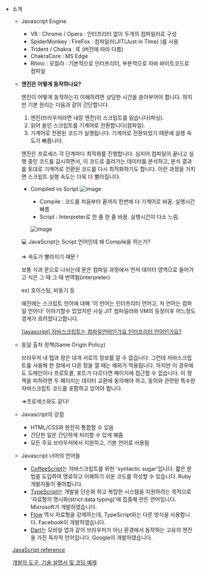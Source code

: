 - 소개
    - Javascript Engine
        - V8 : Chrome / Opera : 인터프리터 없이 두개의 컴파일러로 구성
        - SpiderMonkey : FireFox : 컴파일러(JIT(Just in Time) )를 사용
        - Trident / Chakra : IE (버전에 따라 다름)
        - ChakraCore : MS Edge
        - Rhino : 모질라 : 기본적으로 인터프리터, 부분적으로 자바 바이트코드로 컴파일
        
    - **엔진은 어떻게 동작하나요?**
        
        엔진이 어떻게 동작하는지 이해하려면 상당한 시간을 쏟아부어야 합니다. 하지만 기본 원리는 다음과 같이 간단합니다.
        
        1. 엔진(브라우저라면 내장 엔진)이 스크립트를 읽습니다(파싱).
        2. 읽어 들인 스크립트를 기계어로 전환합니다(컴파일).
        3. 기계어로 전환된 코드가 실행됩니다. 기계어로 전환되었기 때문에 실행 속도가 빠릅니다.
        
        엔진은 프로세스 각 단계마다 최적화를 진행합니다. 심지어 컴파일이 끝나고 실행 중인 코드를 감시하면서, 이 코드로 흘러가는 데이터를 분석하고, 분석 결과를 토대로 기계어로 전환된 코드를 다시 최적화하기도 합니다. 이런 과정을 거치면 스크립트 실행 속도는 더욱 더 빨라집니다.
        
        - Compiled vs Script
            ![image](https://user-images.githubusercontent.com/70951555/141078001-f1572a0d-14ea-45aa-bfae-9b6755c4e175.png)

            
            - Compile : 코드를 처음부터 끝까지 한번에 다 기계어로 바꿈. 실행시간 빠름
            - Script : Interpreter로 한 줄 한 줄 바꿈. 실행시간이 다소 느림.
            
            ![image](https://user-images.githubusercontent.com/70951555/141078022-da276de9-47de-4ae2-bec7-ed57c7d039ac.png)
            
        
        <aside>
        💻 JavaScript는 Script 언어인데 왜 Compile을 하는가?
        
        </aside>
        
        ⇒ 속도가 빨라지기 때문 !
        
        보통 식과 문으로 나뉘는데 문은 컴파일 과정에서 먼저 데이터 영역으로 들어가고 식은 그 때 그 때 번역됨(interpreter)
        
        ex) 호이스팅, 비동기 등
        
        예전에는 스크립트 언어에 대해 '이 언어는 인터프리터 언어고, 저 언어는 컴파일 언어다' 이야기할수 있었지만 사실 JIT 컴파일러와 VM의 등장이후 어느정도 경계가 흐려졌다고합니다.
        
        [[javascript] 자바스크립트는 컴파일언어인가요 인터프리터 언어인가요?](https://hashcode.co.kr/questions/7560/javascript-%EC%9E%90%EB%B0%94%EC%8A%A4%ED%81%AC%EB%A6%BD%ED%8A%B8%EB%8A%94-%EC%BB%B4%ED%8C%8C%EC%9D%BC%EC%96%B8%EC%96%B4%EC%9D%B8%EA%B0%80%EC%9A%94-%EC%9D%B8%ED%84%B0%ED%94%84%EB%A6%AC%ED%84%B0-%EC%96%B8%EC%96%B4%EC%9D%B8%EA%B0%80%EC%9A%94)
        
    - 동일 출처 정책(Same Origin Policy)
        
        브라우저 내 탭과 창은 대개 서로의 정보를 알 수 없습니다. 그런데 자바스크립트를 사용해 한 창에서 다른 창을 열 때는 예외가 적용됩니다. 하지만 이 경우에도 도메인이나 프로토콜, 포트가 다르다면 페이지에 접근할 수 없습니다. 이 정책을 피하려면 두 페이지는 데이터 교환에 동의해야 하고, 동의와 관련된 특수한 자바스크립트 코드를 포함하고 있어야 합니다. 
        
        ⇒프로세스와도 같다!
        
    - Javascript의 강점
        - HTML/CSS와 완전히 통합할 수 있음
        - 간단한 일은 간단하게 처리할 수 있게 해줌
        - 모든 주요 브라우저에서 지원하고, 기본 언어로 사용됨
        
    - Javascript 너머의 언어들
        - [CoffeeScript](http://coffeescript.org/)는 자바스크립트를 위한 'syntactic sugar’입니다. 짧은 문법을 도입하여 명료하고 이해하기 쉬운 코드를 작성할 수 있습니다. Ruby 개발자들이 좋아합니다.
        - [TypeScript](http://www.typescriptlang.org/)는 개발을 단순화 하고 복잡한 시스템을 지원하려는 목적으로 '자료형의 명시화(strict data typing)'에 집중해 만든 언어입니다. Microsoft가 개발하였습니다.
        - [Flow](http://flow.org/) 역시 자료형을 강제하는데, TypeScript와는 다른 방식을 사용합니다. Facebook이 개발하였습니다.
        - [Dart](https://www.dartlang.org/)는 모바일 앱과 같이 브라우저가 아닌 환경에서 동작하는 고유의 엔진을 가진 독자적 언어입니다. Google이 개발하였습니다.
        
    
    [JavaScript reference](https://developer.mozilla.org/en-US/docs/Web/JavaScript/Reference)
    
    [개발자 도구, 기술 설명서 및 코딩 예제](https://docs.microsoft.com/ko-kr/)

